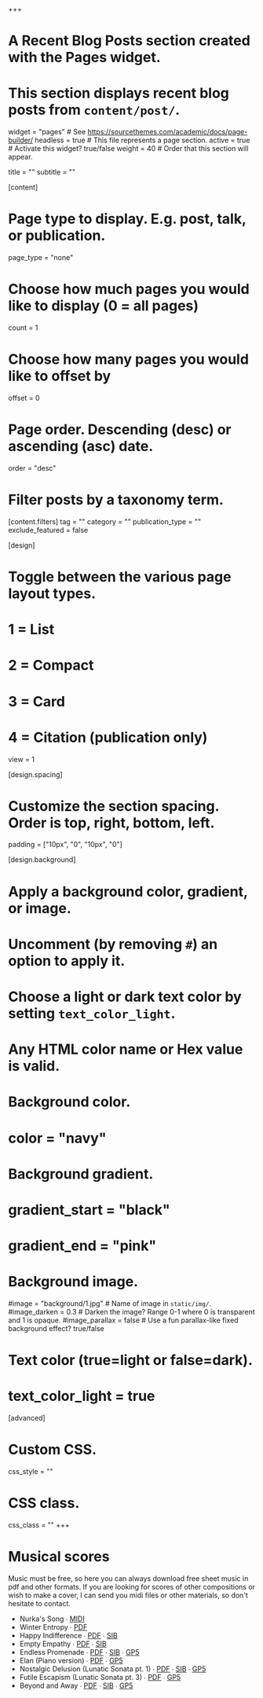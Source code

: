 +++
# A Recent Blog Posts section created with the Pages widget.
# This section displays recent blog posts from `content/post/`.

widget = "pages"  # See https://sourcethemes.com/academic/docs/page-builder/
headless = true  # This file represents a page section.
active = true  # Activate this widget? true/false
weight = 40  # Order that this section will appear.

title = ""
subtitle = ""

[content]
  # Page type to display. E.g. post, talk, or publication.
  page_type = "none"
  
  # Choose how much pages you would like to display (0 = all pages)
  count = 1
  
  # Choose how many pages you would like to offset by
  offset = 0

  # Page order. Descending (desc) or ascending (asc) date.
  order = "desc"

  # Filter posts by a taxonomy term.
  [content.filters]
    tag = ""
    category = ""
    publication_type = ""
    exclude_featured = false
  
[design]
  # Toggle between the various page layout types.
  #   1 = List
  #   2 = Compact
  #   3 = Card
  #   4 = Citation (publication only)
  view = 1

 [design.spacing]
 # Customize the section spacing. Order is top, right, bottom, left.
  padding = ["10px", "0", "10px", "0"]
 
[design.background]
  # Apply a background color, gradient, or image.
  #   Uncomment (by removing `#`) an option to apply it.
  #   Choose a light or dark text color by setting `text_color_light`.
  #   Any HTML color name or Hex value is valid.
  
  # Background color.
  # color = "navy"
  
  # Background gradient.
  # gradient_start = "black"
  # gradient_end = "pink"
  
  # Background image.
  #image = "background/1.jpg"  # Name of image in `static/img/`.
  #image_darken = 0.3  # Darken the image? Range 0-1 where 0 is transparent and 1 is opaque.
  #image_parallax = false  # Use a fun parallax-like fixed background effect? true/false

  # Text color (true=light or false=dark).
  # text_color_light = true  
  
[advanced]
 # Custom CSS. 
 css_style = ""
 
 # CSS class.
 css_class = ""
+++
<div class="mini-title"><h1>Musical scores</h1></div>

Music must be free, so here you can always download free sheet music in pdf and other formats. If you are looking for scores of other compositions or wish to make a cover, I can send you midi files or other materials, so don't hesitate to contact.

- Nurka's Song ∙ <a href="/scores/Nurka song.mid" title="download midi" target="_blank">MIDI</a>
- Winter Entropy  ∙ <a href="/scores/Winter Entropy.pdf" title="скачать pdf" target="_blank">PDF</a>
- Happy Indifference  ∙ <a href="/scores/Happy Indifference.pdf" title="download pdf" target="_blank">PDF</a> ∙ <a href="/scores/Happy Indifference.sib" title="download Sibelius file" target="_blank">SIB</a>
- Empty Empathy  ∙ <a href="/scores/Empty Empathy.pdf" title="download pdf" target="_blank">PDF</a> ∙ <a href="/scores/Empty Empathy.sib" title="download Sibelius file" target="_blank">SIB</a>
- Endless Promenade  ∙ <a href="/scores/Endless Promenade.pdf" title="download pdf" target="_blank">PDF</a> ∙ <a href="/scores/Endless Promenade.sib" title="download Sibelius file" target="_blank">SIB</a> ∙ <a href="/scores/Endless Promenade.gp5" title="download Guitar pro file" target="_blank">GP5</a>
- Elan (Piano version)  ∙ <a href="/scores/Elan (Piano version).pdf" title="download pdf" target="_blank">PDF</a> ∙ <a href="scores/Elan (Piano version).gp5" title="download Guitar pro file" target="_blank">GP5</a>
- Nostalgic Delusion (Lunatic Sonata pt. 1) ∙ <a href="/scores/Nostalgic Delusion.pdf" title="download pdf" target="_blank">PDF</a> ∙ <a href="/scores/Nostalgic Delusion.sib" title="download sibelius file" target="_blank">SIB</a> ∙ <a href="/scores/Nostalgic Delusion.gp5" title="download Guitar pro file" target="_blank">GP5</a>
- Futile Escapism (Lunatic Sonata pt. 3) ∙ <a href="/scores/Futile Escapism.pdf" title="download pdf" target="_blank">PDF</a> ∙ <a href="/scores/Futile Escapism.gp5" title="download Guitar pro file" target="_blank">GP5</a>
- Beyond and Away  ∙ <a href="/scores/Beyond and Away.pdf" title="download pdf" target="_blank">PDF</a> ∙ <a href="/scores/Beyond and Away.sib" title="download sibelius file" target="_blank">SIB</a> ∙ <a href="/scores/Beyond and Away.gp5" title="download Guitar pro file" target="_blank">GP5</a>
